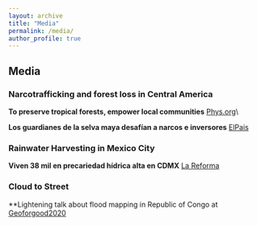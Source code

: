 ```yaml
---
layout: archive
title: "Media"
permalink: /media/
author_profile: true
---
```


## Media

### Narcotrafficking and forest loss in Central America
**To preserve tropical forests, empower local communities** [Phys.org](https://phys.org/news/2020-08-tropical-forests-empower-local.html)\

**Los guardianes de la selva maya desafían a narcos e inversores** [ElPais](https://elpais.com/elpais/2020/08/17/planeta_futuro/1597672583_307812.html)

### Rainwater Harvesting in Mexico City
**Viven 38 mil en precariedad hídrica alta en CDMX** [La Reforma](https://www.reforma.com/aplicacioneslibre/preacceso/articulo/default.aspx?urlredirect=https://www.reforma.com/viven-38-mil-en-precariedad-hidrica-alta-en-cdmx/ar2055025?utm_source=twitter&utm_medium=social&utm_campaign=robotgr&utm_content=@reformaciudad&referer=--7d616165662f3a3a613b767a3a--)

### Cloud to Street
**Lightening talk about flood mapping in Republic of Congo at [Geoforgood2020](https://earthoutreachonair.withgoogle.com/events/geoforgood20/watch?talk=talk-37)
